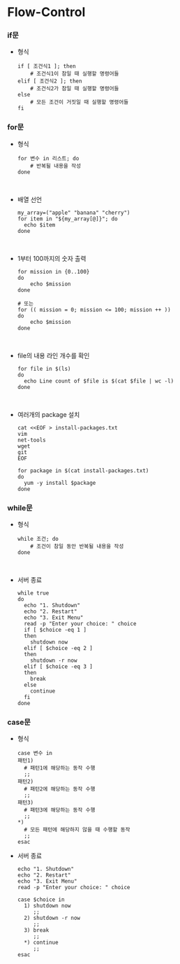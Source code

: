 # Flow-Control
### if문
- 형식
  ```
  if [ 조건식1 ]; then
      # 조건식1이 참일 때 실행할 명령어들
  elif [ 조건식2 ]; then
      # 조건식2가 참일 때 실행할 명령어들
  else
      # 모든 조건이 거짓일 때 실행할 명령어들
  fi
  ```
### for문
- 형식
  ```
  for 변수 in 리스트; do
      # 반복될 내용을 작성
  done
  ```
  <br/>
- 배열 선언
  ```
  my_array=("apple" "banana" "cherry")
  for item in "${my_array[@]}"; do
    echo $item
  done
  ```
  <br/>
- 1부터 100까지의 숫자 출력
  ```
  for mission in {0..100}
  do
      echo $mission
  done

  # 또는
  for (( mission = 0; mission <= 100; mission ++ ))
  do
      echo $mission
  done
  ```
  <br/>
  
- file의 내용 라인 개수를 확인
  ```
  for file in $(ls)
  do
  	echo Line count of $file is $(cat $file | wc -l)
  done
  ```
  </br>
  
- 여러개의 package 설치
  ```
  cat <<EOF > install-packages.txt
  vim
  net-tools
  wget
  git
  EOF
  
  for package in $(cat install-packages.txt)
  do
  	yum -y install $package
  done
  ```
### while문
- 형식
  ```
  while 조건; do
      # 조건이 참일 동안 반복될 내용을 작성
  done
  ```
</br>

- 서버 종료
  ```
  while true
  do
    echo "1. Shutdown"
    echo "2. Restart"
    echo "3. Exit Menu"
    read -p "Enter your choice: " choice
    if [ $choice -eq 1 ]
    then
      shutdown now
    elif [ $choice -eq 2 ]
    then
      shutdown -r now
    elif [ $choice -eq 3 ]
    then
      break
    else
      continue
    fi
  done
  ```
### case문
- 형식
  ```
  case 변수 in
  패턴1)
    # 패턴1에 해당하는 동작 수행
    ;;
  패턴2)
    # 패턴2에 해당하는 동작 수행
    ;;
  패턴3)
    # 패턴3에 해당하는 동작 수행
    ;;
  *)
    # 모든 패턴에 해당하지 않을 때 수행할 동작
    ;;
  esac
  ```
- 서버 종료
  ```
  echo "1. Shutdown"
  echo "2. Restart"
  echo "3. Exit Menu"
  read -p "Enter your choice: " choice

  case $choice in
    1) shutdown now
       ;;
    2) shutdown -r now
       ;;
    3) break
       ;;
    *) continue
       ;;
  esac
  ```
